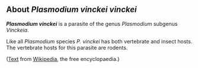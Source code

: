 About *Plasmodium vinckei vinckei* 
----------------------------------



***Plasmodium vinckei*** is a parasite of the genus *Plasmodium*
subgenus *Vinckeia*.

Like all *Plasmodium* species *P. vinckei* has both vertebrate and
insect hosts. The vertebrate hosts for this parasite are rodents.

([Text](http://en.wikipedia.org/wiki/Plasmodium_vinckei) from
[Wikipedia](http://en.wikipedia.org/), the free encyclopaedia.)
